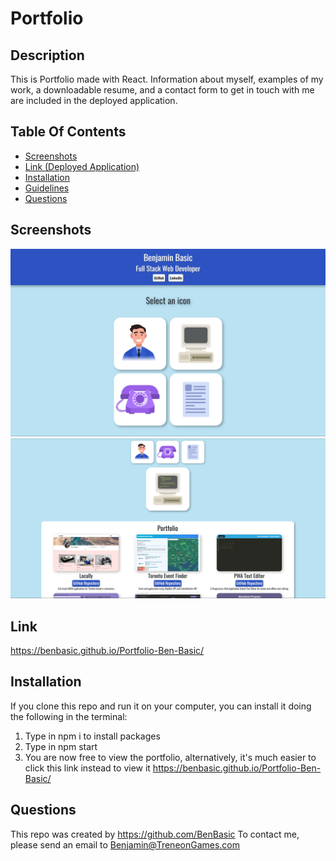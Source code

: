 # Portfolio

  ## Description

  This is Portfolio made with React. Information about myself, examples of my work, a downloadable resume, and a contact form to get in touch with me are included in the deployed application.
 
  ## Table Of Contents

  - [Screenshots](#screenshots)
  - [Link (Deployed Application)](#link)
  - [Installation](#installation)
  - [Guidelines](#guidelines)
  - [Questions](#questions)


  ## Screenshots


![alt text](assets/images/PortfolioScreenshot1.png)
![alt text](assets/images/PortfolioScreenshot2.png)


  ## Link

https://benbasic.github.io/Portfolio-Ben-Basic/

  ## Installation

If you clone this repo and run it on your computer, you can install it doing the following in the terminal:

1) Type in npm i to install packages
2) Type in npm start
3) You are now free to view the portfolio, alternatively, it's much easier to click this link instead to view it https://benbasic.github.io/Portfolio-Ben-Basic/


  ## Questions

  This repo was created by https://github.com/BenBasic
  To contact me, please send an email to Benjamin@TreneonGames.com

